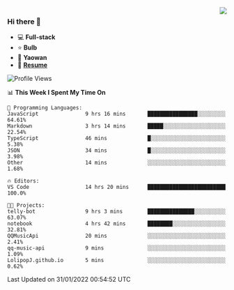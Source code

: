 <img align="right" src="https://github-readme-stats.vercel.app/api?username=LolipopJ&show_icons=true&count_private=true&hide_title=true&include_all_commits=true&theme=vue">

### Hi there 👋

- :computer: **Full-stack**
- :star: **Bulb**
- :pill: **Yaowan**
- :milky_way: [**Resume**](https://cdn.jsdelivr.net/gh/lolipopj/resume/export/resume-en.pdf)

<!--START_SECTION:waka-->
![Profile Views](http://img.shields.io/badge/Profile%20Views-2-blue)

📊 **This Week I Spent My Time On** 

```text
💬 Programming Languages: 
JavaScript               9 hrs 16 mins       ████████████████░░░░░░░░░   64.61% 
Markdown                 3 hrs 14 mins       █████░░░░░░░░░░░░░░░░░░░░   22.54% 
TypeScript               46 mins             █░░░░░░░░░░░░░░░░░░░░░░░░   5.38% 
JSON                     34 mins             █░░░░░░░░░░░░░░░░░░░░░░░░   3.98% 
Other                    14 mins             ░░░░░░░░░░░░░░░░░░░░░░░░░   1.68%

🔥 Editors: 
VS Code                  14 hrs 20 mins      █████████████████████████   100.0%

🐱‍💻 Projects: 
telly-bot                9 hrs 3 mins        ███████████████░░░░░░░░░░   63.07% 
notebook                 4 hrs 42 mins       ████████░░░░░░░░░░░░░░░░░   32.81% 
QQMusicApi               20 mins             ░░░░░░░░░░░░░░░░░░░░░░░░░   2.41% 
qq-music-api             9 mins              ░░░░░░░░░░░░░░░░░░░░░░░░░   1.09% 
LolipopJ.github.io       5 mins              ░░░░░░░░░░░░░░░░░░░░░░░░░   0.62%

```


 Last Updated on 31/01/2022 00:54:52 UTC
<!--END_SECTION:waka-->

